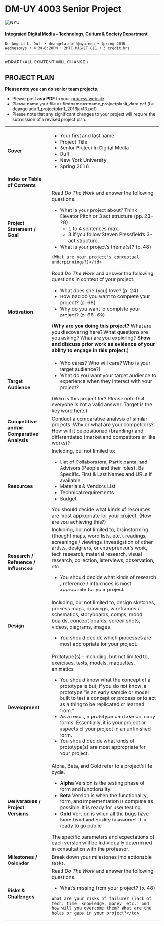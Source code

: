 # DM-UY 4003 Senior Project

![NYU](http://ws2.polishedsolid.com/de/nyu_soe_logo.png)
#### Integrated Digital Media • Technology, Culture & Society Department 

    De Angela L. Duff • deangela.duff@nyu.edu • Spring 2016 
    Wednesdays • 4:30-6:20PM • 2MTC MAGNET 811 • 3 credit hrs

---
#DRAFT (ALL CONTENT WILL CHANGE.)
## PROJECT PLAN

<strong>Please note you can do senior team projects.</strong>
* Please post **as a PDF** to your <a href="dm4003_senior_project_website.md" target="_blank">process website</a>.
* Please name your file as firstnamelastname_projectplan#_date.pdf (i.e. deangeladuff_projectplan1_2016jan13.pdf)
* Please note that any significant changes to your project will require the submission of a revised project plan.

<table>
<tr>
    <td><strong>Cover</strong></td>   
    <td>
    <ul>
    <li>Your first and last name</li>
    <li>Project Title</li>
    <li>Senior Project in Digital Media</li>
    <li>Duff</li>
    <li>New York University</li>
    <li>Spring 2016</li></td>
</tr>
<tr>
    <td><strong>Index or Table of Contents</strong></td>
    <td></td>
</tr>
<tr>
    <td><strong>Project Statement / Goal</strong></td>    
    <td>Read <i>Do The Work</i> and answer the following questions. 
    <ul>
    <li>What is your project about? Think Elevator Pitch or 3 act structure (pp. 23–28)
        <ul>
        <li>1 to 4 sentences max.</li>
        <li>3 if you follow Steven Pressfield’s 3-act structure.</li>
        </ul>
    <li>What is your project’s theme(s)? (p. 48)</li>
    </ul>

    (What are your project's conceptual underpinnings?)</td>
</tr>
<tr>
    <td><strong>Motivation</strong></td> 
    <td>Read <i>Do The Work</i> and answer the following questions in context of your project.
    <ul>
    <li>What does she (you) love? (p. 24)</li>
    <li>How bad do you want to complete your project? (p. 68)</li>
    <li>Why do you want to complete your project? (p. 68-69)</li>
    </ul>
    (<strong>Why are you doing this project?</strong> What are you discovering here? What questions are you asking? What are you exploring? <strong>Show and discuss prior work as evidence of your ability to engage in this project.</strong>)</td>
</tr>
<tr>
    <td><strong>Target Audience</strong></td> 
    <td>
    <ul>
    <li>Who cares? Who will care? Who is your target audience?)</li>
    <li>What do you want your target audience to experience when they interact with your project?</li>
    </ul>
    (Who is this project for? Please note that everyone is not a valid answer. Target is the key word here.)</td>
</tr>
<tr>
    <td><strong>Competitive and/or Comparative Analysis</strong></td>
    <td>Conduct a comparative analysis of similar projects. Who or what are your competitors? How will it be positioned (branding) and differentiated (market and competitors or like works)? </td>
</tr>
<tr>
    <td><strong>Resources</strong></td>   
    <td>Including, but not limited to:
    <ul>
    <li>List of Collaborators, Participants, and Advisors (People and their roles). Be Specific. First &amp; Last Names and URLs if available</li>
    <li>Materials &amp; Vendors List</li>
    <li>Technical requirements</li>
    <li>Budget</li>
    </ul>
    You should decide what kinds of resources are most appropriate for your project. (How are you achieving this?)</td> 
</tr>
<tr>
    <td><strong>Research / Reference / Influences</strong></td>        
    <td>Including, but not limited to, brainstorming (thought maps, word lists, etc.), readings, screenings / viewings, investigation of other artists, designers, or entrepreneur’s work, tech research, material research, visual research, collection, interviews, observation, etc.
        <ul>
        <li>You should decide what kinds of research / reference / influences is most appropriate for your project.</li>
        </ul>
    </td>
</tr>
<tr>
    <td><strong>Design</strong></td>  
    <td>Including, but not limited to, design sketches, process maps, drawings, wireframes / schematics, storyboards, comps, mood boards, concept boards, screen shots, videos, diagrams, images 
        <ul>
        <li>You should decide which processes are most appropriate for your project.</li>
        </ul>
    </td>
</tr> 
<tr>
    <td><strong>Development</strong></td> 
    <td>Prototype(s) – including, but not limited to, exercises, tests, models, maquettes, animatics 
        <ul>
        <li>You should know what the concept of a prototype is but, if you do not know, a prototype “is an early sample or model built to test a concept or process or to act as a thing to be replicated or learned from.”</li>
        <li>As a result, a prototype can take on many forms. Essentially, it is your project or aspects of your project in an unfinished form.</li>
        <li>You should decide what kinds of prototype(s) are most appropriate for your project.</li>
        </ul>
    </td>
</tr>
<tr>
    <td><strong>Deliverables / Project Versions</strong></td> 
    <td>Alpha, Beta, and Gold refer to a project’s life cycle.
        <ul>
        <li><strong>Alpha</strong> Version is the testing phase of form and functionality</li>
        <li><strong>Beta</strong> Version is when the functionality, form, and implementation is complete as possible. It is ready for user testing.</li>
        <li><strong>Gold</strong> Version is when all the bugs have been fixed and quality is assured. It is ready to go public.</li>
        </ul>
    The specific parameters and expectations of each version will be individually determined in consultation with the professor.</td>
</tr>
<tr>
    <td><strong>Milestones / Calendar</strong></td>
    <td>Break down your milestones into actionable tasks.</td>
</tr>
<tr>  
<tr>
    <td><strong>Risks &amp; Challenges</strong></td>   
    <td>Read <i>Do The Work</i> and answer the following questions.
    <ul>
    <li>What’s missing from your project? (p. 48)</li>
    </ul>

    What are your risks of failure? (lack of tech, time, knowledge, money, etc.) and how will you overcome them? What are the holes or gaps in your project?</td>
</tr>
</table>







